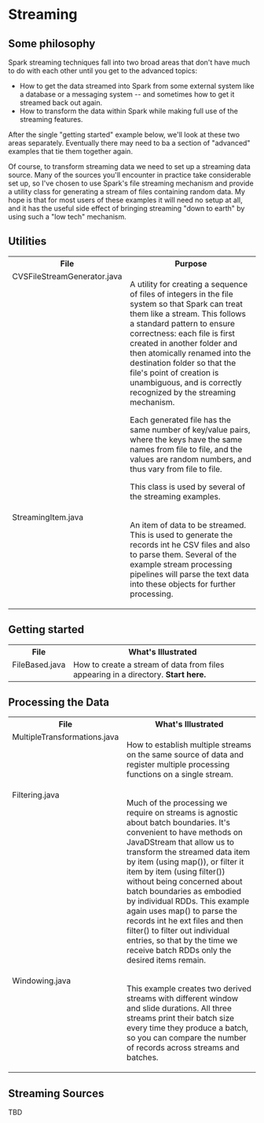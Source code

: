 # Streaming

## Some philosophy

<p>Spark streaming techniques fall into two broad areas that don't have much to do with each other
until you get to the advanced topics:</p>
<ul>
<li>How to get the data streamed into Spark from some external system like a database or a messaging system --
and sometimes how to get it streamed back out again.</li>
<li>How to transform the data within Spark while making full use of the streaming features.</li>
</ul>

<p>After the single "getting started" example below, we'll look at these two areas separately. Eventually there may
need to ba a section of "advanced" examples that tie them together again. </p>

<p>Of course, to transform streaming data we need to set up a streaming data source. Many of the sources you'll encounter
in practice take considerable set up, so I've chosen to use Spark's file streaming mechanism and provide a utility
class for generating a stream of files containing random data. My hope is that for most users of these examples it
will need no setup at all, and it has the useful side effect of bringing streaming "down to earth" by using
such a "low tech" mechanism.  </p>

## Utilities

<table>
<tr>
<th>File</th>
<th>Purpose</th>
</tr>
<tr>
<td valign="top">CVSFileStreamGenerator.java</td>
<td>
<p>A utility for creating a sequence of files of integers in the file system
so that Spark can treat them like a stream. This follows a standard pattern
to ensure correctness: each file is first created in another folder and then
atomically renamed into the destination folder so that the file's point of
creation is unambiguous, and is correctly recognized by the streaming
mechanism.</p>

<p>Each generated file has the same number of key/value pairs, where the
keys have the same names from file to file, and the values are random
numbers, and thus vary from file to file.</p>

<p>This class is used by several of the streaming examples.</p>
</td>
</tr>
<tr>
<td valign="top">StreamingItem.java</td>
<td><p>An item of data to be streamed. This is used to generate the records int he CSV files and
also to parse them. Several of the example stream processing pipelines will parse the text data into these
objects for further processing. </p></td>
</tr>
</table>

## Getting started

<table>
<tr>
<th>File</th>
<th>What's Illustrated</th>
</tr>
<tr>
<td valign="top">FileBased.java</td>
<td>How to create a stream of data from files appearing in a directory. <b>Start here.</b></td>
</tr>
</table>

## Processing the Data

<table>
<tr>
<th>File</th>
<th>What's Illustrated</th>
</tr>
<tr>
<td valign="top">MultipleTransformations.java</td>
<td><p>How to establish multiple streams on the same source of data and register multiple processing
functions on a single stream.</p></td>
</tr>
<tr>
<td valign="top">Filtering.java</td>
<td><p>Much of the processing we require on streams is agnostic about batch boundaries. It's convenient to have
methods on JavaDStream that allow us to transform the streamed data item by item (using map()), or filter it
item by item (using filter()) without being concerned about batch boundaries as embodied by individual RDDs.
This example again uses map() to parse the records int he ext files and then filter() to filter out individual
entries, so that by the time we receive batch RDDs only the desired items remain.</p></td>
</tr>
<tr>
<td valign="top">Windowing.java</td>
<td><p>This example creates two derived streams with different window and slide durations.
All three streams print their batch size every time they produce a batch, so you can compare the
number of records across streams and batches.</p></td>
</tr>
</table>


## Streaming Sources

TBD
